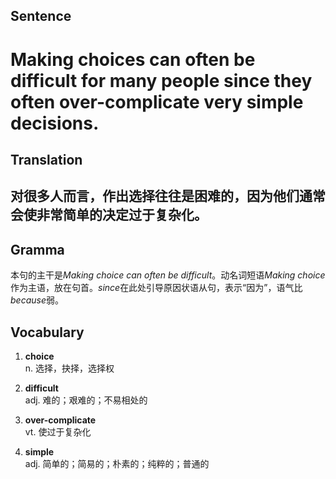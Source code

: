 ## Sentence

<h1>Making choices can often be difficult for many people since they often over-complicate very simple decisions.</h1>

## Translation

<h2>对很多人而言，作出选择往往是困难的，因为他们通常会使非常简单的决定过于复杂化。</h2>

## Gramma     

本句的主干是*Making choice can often be difficult*。动名词短语*Making choice*作为主语，放在句首。*since*在此处引导原因状语从句，表示“因为”，语气比*because*弱。

## Vocabulary   

1. **choice**     
n. 选择，抉择，选择权       

2. **difficult**      
adj. 难的；艰难的；不易相处的        

3. **over-complicate**      
vt. 使过于复杂化       

4. **simple**      
adj. 简单的；简易的；朴素的；纯粹的；普通的      
